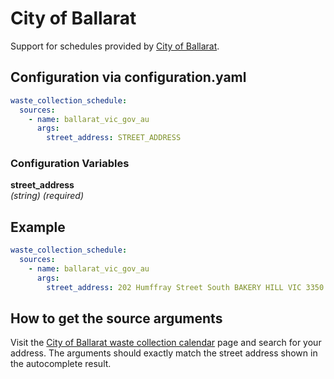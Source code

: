 # City of Ballarat

Support for schedules provided by [City of Ballarat](https://data.ballarat.vic.gov.au/pages/waste-collection-day/).

## Configuration via configuration.yaml

```yaml
waste_collection_schedule:
  sources:
    - name: ballarat_vic_gov_au
      args:
        street_address: STREET_ADDRESS
```

### Configuration Variables

**street_address**  
*(string) (required)*

## Example

```yaml
waste_collection_schedule:
  sources:
    - name: ballarat_vic_gov_au
      args:
        street_address: 202 Humffray Street South BAKERY HILL VIC 3350
```

## How to get the source arguments

Visit the [City of Ballarat waste collection calendar](https://data.ballarat.vic.gov.au/pages/waste-collection-day/) page and search for your address. The arguments should exactly match the street address shown in the autocomplete result.

